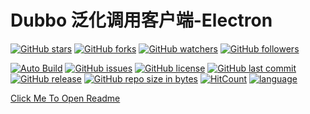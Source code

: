 # Dubbo 泛化调用客户端-Electron

[![GitHub stars](https://img.shields.io/github/stars/itning/generic-service-client-electron.svg?style=social&label=Stars)](https://github.com/itning/generic-service-client-electron/stargazers)
[![GitHub forks](https://img.shields.io/github/forks/itning/generic-service-client-electron.svg?style=social&label=Fork)](https://github.com/itning/generic-service-client-electron/network/members)
[![GitHub watchers](https://img.shields.io/github/watchers/itning/generic-service-client-electron.svg?style=social&label=Watch)](https://github.com/itning/generic-service-client-electron/watchers)
[![GitHub followers](https://img.shields.io/github/followers/itning.svg?style=social&label=Follow)](https://github.com/itning?tab=followers)

[![Auto Build](https://github.com/itning/generic-service-client-electron/actions/workflows/main.yml/badge.svg)](https://github.com/itning/generic-service-client-electron/actions/workflows/main.yml)
[![GitHub issues](https://img.shields.io/github/issues/itning/generic-service-client-electron.svg)](https://github.com/itning/generic-service-client-electron/issues)
[![GitHub license](https://img.shields.io/github/license/itning/generic-service-client-electron.svg)](https://github.com/itning/generic-service-client-electron/blob/master/LICENSE)
[![GitHub last commit](https://img.shields.io/github/last-commit/itning/generic-service-client-electron.svg)](https://github.com/itning/generic-service-client-electron/commits)
[![GitHub release](https://img.shields.io/github/release/itning/generic-service-client-electron.svg)](https://github.com/itning/generic-service-client-electron/releases)
[![GitHub repo size in bytes](https://img.shields.io/github/repo-size/itning/generic-service-client-electron.svg)](https://github.com/itning/generic-service-client-electron)
[![HitCount](http://hits.dwyl.com/itning/generic-service-client-electron.svg)](http://hits.dwyl.com/itning/generic-service-client-electron)
[![language](https://img.shields.io/badge/language-Typescript-green.svg)](https://github.com/itning/generic-service-client-electron)

[Click Me To Open Readme](https://github.com/itning/generic-service-client)
